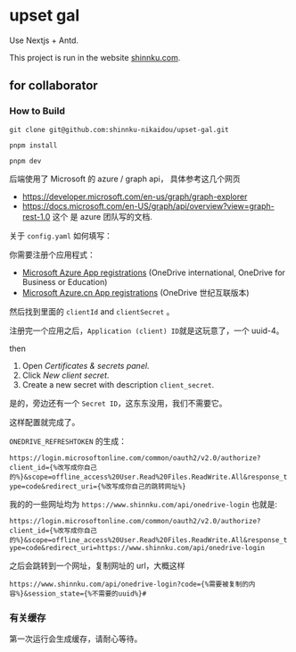 # upset gal

Use Nextjs + Antd.

This project is run in the website [shinnku.com](https://www.shinnku.com/).

## for collaborator

### How to Build

`git clone git@github.com:shinnku-nikaidou/upset-gal.git`

`pnpm install`

`pnpm dev`

后端使用了 Microsoft 的 azure / graph api， 具体参考这几个网页

- <https://developer.microsoft.com/en-us/graph/graph-explorer>
- <https://docs.microsoft.com/en-US/graph/api/overview?view=graph-rest-1.0> 这个
  是 azure 团队写的文档.

关于 `config.yaml` 如何填写：

你需要注册个应用程式：

- [Microsoft Azure App registrations](https://portal.azure.com/#blade/Microsoft_AAD_RegisteredApps/ApplicationsListBlade)
  (OneDrive international, OneDrive for Business or Education)
- [Microsoft Azure.cn App registrations](https://portal.azure.cn/#blade/Microsoft_AAD_RegisteredApps/ApplicationsListBlade)
  (OneDrive 世纪互联版本)

然后找到里面的 `clientId` and `clientSecret` 。

注册完一个应用之后，`Application (client) ID`就是这玩意了，一个 uuid-4。

then

1. Open _Certificates & secrets panel_.
2. Click _New client secret_.
3. Create a new secret with description `client_secret`.

是的，旁边还有一个 `Secret ID`，这东东没用，我们不需要它。

这样配置就完成了。

`ONEDRIVE_REFRESHTOKEN` 的生成：

`https://login.microsoftonline.com/common/oauth2/v2.0/authorize?client_id={%改写成你自己的%}&scope=offline_access%20User.Read%20Files.ReadWrite.All&response_type=code&redirect_uri={%改写成你自己的跳转网址%}`

我的的一些网址均为 `https://www.shinnku.com/api/onedrive-login` 也就是:

`https://login.microsoftonline.com/common/oauth2/v2.0/authorize?client_id={%改写成你自己的%}&scope=offline_access%20User.Read%20Files.ReadWrite.All&response_type=code&redirect_uri=https://www.shinnku.com/api/onedrive-login`

之后会跳转到一个网址，复制网址的 url，大概这样

`https://www.shinnku.com/api/onedrive-login?code={%需要被复制的内容%}&session_state={%不需要的uuid%}#`

### 有关缓存

第一次运行会生成缓存，请耐心等待。
